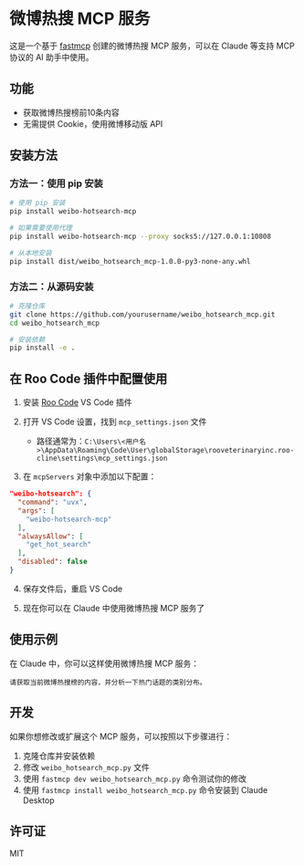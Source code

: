 # 微博热搜 MCP 服务

这是一个基于 [fastmcp](https://github.com/jlowin/fastmcp) 创建的微博热搜 MCP 服务，可以在 Claude 等支持 MCP 协议的 AI 助手中使用。

## 功能

- 获取微博热搜榜前10条内容
- 无需提供 Cookie，使用微博移动版 API

## 安装方法

### 方法一：使用 pip 安装

```bash
# 使用 pip 安装
pip install weibo-hotsearch-mcp

# 如果需要使用代理
pip install weibo-hotsearch-mcp --proxy socks5://127.0.0.1:10808

# 从本地安装
pip install dist/weibo_hotsearch_mcp-1.0.0-py3-none-any.whl
```

### 方法二：从源码安装

```bash
# 克隆仓库
git clone https://github.com/yourusername/weibo_hotsearch_mcp.git
cd weibo_hotsearch_mcp

# 安装依赖
pip install -e .
```

## 在 Roo Code 插件中配置使用

1. 安装 [Roo Code](https://marketplace.visualstudio.com/items?itemName=RooVeterinaryInc.roo-cline) VS Code 插件

2. 打开 VS Code 设置，找到 `mcp_settings.json` 文件
   - 路径通常为：`C:\Users\<用户名>\AppData\Roaming\Code\User\globalStorage\rooveterinaryinc.roo-cline\settings\mcp_settings.json`

3. 在 `mcpServers` 对象中添加以下配置：

```json
"weibo-hotsearch": {
  "command": "uvx",
  "args": [
    "weibo-hotsearch-mcp"
  ],
  "alwaysAllow": [
    "get_hot_search"
  ],
  "disabled": false
}
```

4. 保存文件后，重启 VS Code

5. 现在你可以在 Claude 中使用微博热搜 MCP 服务了

## 使用示例

在 Claude 中，你可以这样使用微博热搜 MCP 服务：

```
请获取当前微博热搜榜的内容，并分析一下热门话题的类别分布。
```

## 开发

如果你想修改或扩展这个 MCP 服务，可以按照以下步骤进行：

1. 克隆仓库并安装依赖
2. 修改 `weibo_hotsearch_mcp.py` 文件
3. 使用 `fastmcp dev weibo_hotsearch_mcp.py` 命令测试你的修改
4. 使用 `fastmcp install weibo_hotsearch_mcp.py` 命令安装到 Claude Desktop

## 许可证

MIT
